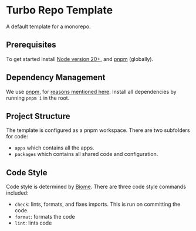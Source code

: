 # Turbo Repo Template

A default template for a monorepo. 

## Prerequisites

To get started install [Node version 20+](https://nodejs.org/en/download/package-manager), and [pnpm](https://pnpm.io/) (globally).

## Dependency Management

We use [pnpm](https://pnpm.io/), for [reasons mentioned here](https://pnpm.io/pnpm-vs-npm). Install all dependencies by running `pnpm i` in the root. 

## Project Structure

The template is configured as a pnpm workspace.
There are two subfolders for code: 

- `apps` which contains all the apps.
- `packages` which contains all shared code and configuration.

## Code Style

Code style is determined by [Biome](https://biomejs.dev/). There are three code style commands included:

- `check`: lints, formats, and fixes imports. This is run on committing the code.
- `format`: formats the code
- `lint`: lints code